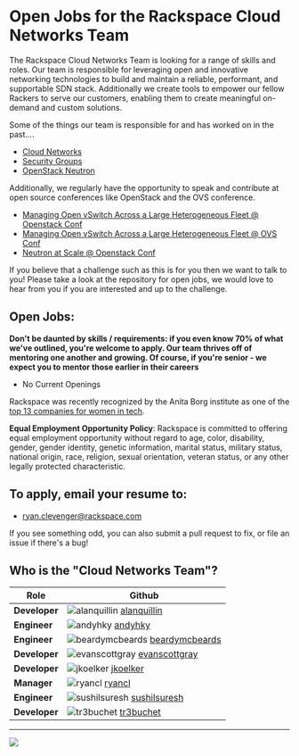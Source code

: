 # Open Jobs for the Rackspace Cloud Networks Team

The Rackspace Cloud Networks Team is looking for a range of skills and roles.
Our team is responsible for leveraging open and innovative networking
technologies to build and maintain a reliable, performant, and supportable SDN
stack. Additionally we create tools to empower our fellow Rackers to serve our
customers, enabling them to create meaningful on-demand and custom solutions.

Some of the things our team is responsible for and has worked on in the past....

* [Cloud Networks](http://www.rackspace.com/cloud/networks/)
* [Security Groups](http://www.rackspace.com/blog/secure-your-cloud-server-deployment-with-neutron-security-groups/)
* [OpenStack Neutron](https://wiki.openstack.org/wiki/Neutron)

Additionally, we regularly have the opportunity to speak and contribute at open source
conferences like OpenStack and the OVS conference.

* [Managing Open vSwitch Across a Large Heterogeneous Fleet @ Openstack Conf](https://www.youtube.com/watch?v=iSpNGwI4bo0)
* [Managing Open vSwitch Across a Large Heterogeneous Fleet @ OVS Conf](https://www.youtube.com/watch?v=feyCYsNpz-k)
* [Neutron at Scale @ Openstack Conf](https://www.youtube.com/watch?v=74BR9fCQIAA)


If you believe that a challenge such as this is for you then we want to talk to you!
Please take a look at the repository for open jobs, we would love to hear from
you if you are interested and up to the challenge.

## Open Jobs:

**Don't be daunted by skills / requirements: if you even know 70% of what we've
outlined, you're welcome to apply. Our team thrives off of mentoring one another
and growing. Of course, if you're senior - we expect you to mentor those
earlier in their careers**

* No Current Openings


Rackspace was recently recognized by the Anita Borg institute as one of the
[top 13 companies for women in tech](http://mashable.com/2015/04/09/women-in-tech-top-companies/).

**Equal Employment Opportunity Policy**: Rackspace is committed to offering equal employment opportunity without regard to age, color, disability, gender, gender identity, genetic information, marital status, military status, national origin, race, religion, sexual orientation, veteran status, or any other legally protected characteristic.



## To apply, email your resume to:

* ryan.clevenger@rackspace.com


If you see something odd, you can also submit a pull request to fix, or file an
issue if there's a bug!

## Who is the "Cloud Networks Team"?
|Role|Github|
|---    |---    |
|**Developer**|![alanquillin](https://avatars0.githubusercontent.com/u/1398816?v=3&s=20) [alanquillin](https://github.com/alanquillin)|
|**Engineer** |![andyhky](https://avatars2.githubusercontent.com/u/366092?v=3&s=20) [andyhky](https://github.com/andyhky)|
|**Engineer**|![beardymcbeards](https://avatars1.githubusercontent.com/u/1914641?v=3&s=20) [beardymcbeards](https://github.com/beardymcbeards)|
|**Developer**|![evanscottgray](https://avatars3.githubusercontent.com/u/1891697?v=3&s=20)  [evanscottgray](https://github.com/evanscottgray)|
|**Developer**|![jkoelker](https://avatars3.githubusercontent.com/u/75854?v=3&s=20) [jkoelker](https://github.com/jkoelker)|
|**Manager**|![ryancl](https://avatars3.githubusercontent.com/u/2342045?v=3&s=20) [ryancl](https://github.com/ryancl)|
|**Engineer**|![sushilsuresh](https://avatars0.githubusercontent.com/u/1730258?v=3&s=20) [sushilsuresh](https://github.com/sushilsuresh)|
|**Developer**|![tr3buchet](https://avatars3.githubusercontent.com/u/344580?v=3&s=20) [tr3buchet](https://github.com/tr3buchet)|

---

<img src="http://i.imgur.com/koapmwg.png" />
